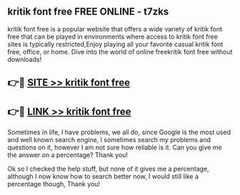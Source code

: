 ## kritik font free FREE ONLINE - t7zks

kritik font free is a popular website that offers a wide variety of kritik font free that can be played in environments where access to kritik font free sites is typically restricted,Enjoy playing all your favorite casual kritik font free, office, or home. Dive into the world of online freekritik font free without downloads!

## 👉🔴 [SITE >> kritik font free](http://news.freeplayer.one?title=kritik_font_free&ref=FRRE)

## 👉🔴 [LINK >> kritik font free](http://news.freeplayer.one?title=kritik_font_free&ref=FREE)

Sometimes in life, I have problems, we all do, since Google is the most used and well known search engine, I sometimes search my problems and questions on it, however I am not sure how reliable is it. Can you give me the answer on a percentage? Thank you!

Ok so I checked the help stuff, but none of it gives me a percentage, although I now know how to search better now, I would still like a percentage though, Thank you!